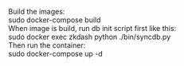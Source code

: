 Build the images:  
    sudo docker-compose build  
When image is build, run db init script first like this:  
    sudo docker exec zkdash python ./bin/syncdb.py  
Then run the container:  
    sudo docker-compose up -d  
